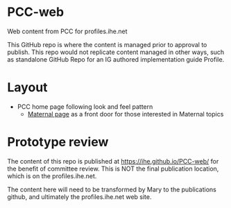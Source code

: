 # PCC-web
Web content from PCC for profiles.ihe.net

This GitHub repo is where the content is managed prior to approval to publish. This repo would not replicate content managed in other ways, such as standalone GitHub Repo for an IG authored implementation guide Profile.

# Layout

* PCC home page following look and feel pattern 
  * [Maternal page](maternal.html) as a front door for those interested in Maternal topics

# Prototype review

The content of this repo is published at https://ihe.github.io/PCC-web/ for the benefit of committee review. This is NOT the final publication location, which is on the profiles.ihe.net.

The content here will need to be transformed by Mary to the publications github, and ultimately the profiles.ihe.net web site.
